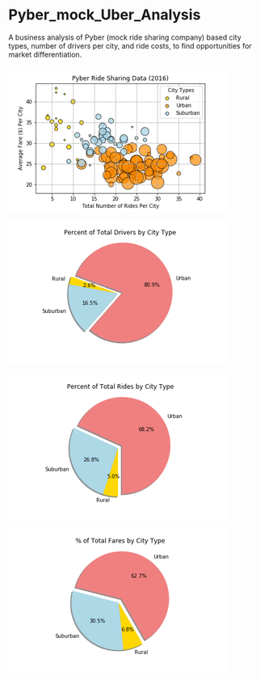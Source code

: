 # Pyber_mock_Uber_Analysis
A business analysis of Pyber (mock ride sharing company) based city types, number of drivers per city, and ride costs, to find opportunities for market differentiation.


![alt text](https://github.com/edsto1/Pyber_Repo/blob/master/PyberBubbleChart.png)

![alt text](https://github.com/edsto1/Pyber_Repo/blob/master/PyberDriverPie.png)

![alt text](https://github.com/edsto1/Pyber_Repo/blob/master/PyberRidesPie.png)

![alt text](https://github.com/edsto1/Pyber_Repo/blob/master/PyberTypePie.png)
